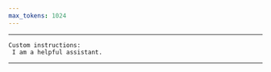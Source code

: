 ```yaml
---
max_tokens: 1024
---
```


<hr class="__AI_plugin_role-system">

```
Custom instructions:
 I am a helpful assistant.
```
 
<hr class="__AI_plugin_role-user">

# 